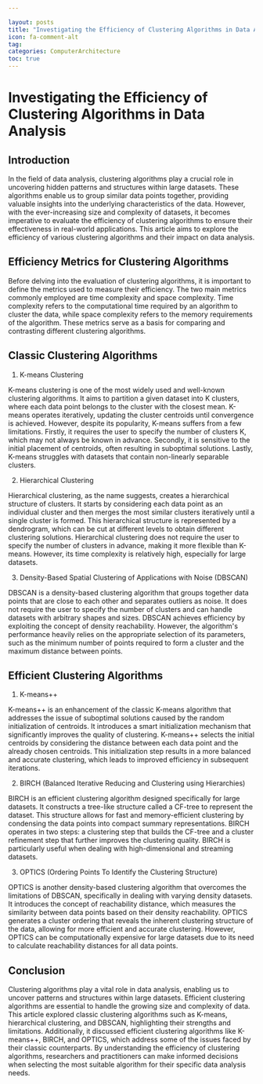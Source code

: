 ```yaml
---

layout: posts
title: "Investigating the Efficiency of Clustering Algorithms in Data Analysis"
icon: fa-comment-alt
tag:      
categories: ComputerArchitecture
toc: true
---
```




# Investigating the Efficiency of Clustering Algorithms in Data Analysis

## Introduction

In the field of data analysis, clustering algorithms play a crucial role in uncovering hidden patterns and structures within large datasets. These algorithms enable us to group similar data points together, providing valuable insights into the underlying characteristics of the data. However, with the ever-increasing size and complexity of datasets, it becomes imperative to evaluate the efficiency of clustering algorithms to ensure their effectiveness in real-world applications. This article aims to explore the efficiency of various clustering algorithms and their impact on data analysis.

## Efficiency Metrics for Clustering Algorithms

Before delving into the evaluation of clustering algorithms, it is important to define the metrics used to measure their efficiency. The two main metrics commonly employed are time complexity and space complexity. Time complexity refers to the computational time required by an algorithm to cluster the data, while space complexity refers to the memory requirements of the algorithm. These metrics serve as a basis for comparing and contrasting different clustering algorithms.

## Classic Clustering Algorithms

1. K-means Clustering

K-means clustering is one of the most widely used and well-known clustering algorithms. It aims to partition a given dataset into K clusters, where each data point belongs to the cluster with the closest mean. K-means operates iteratively, updating the cluster centroids until convergence is achieved. However, despite its popularity, K-means suffers from a few limitations. Firstly, it requires the user to specify the number of clusters K, which may not always be known in advance. Secondly, it is sensitive to the initial placement of centroids, often resulting in suboptimal solutions. Lastly, K-means struggles with datasets that contain non-linearly separable clusters.

2. Hierarchical Clustering

Hierarchical clustering, as the name suggests, creates a hierarchical structure of clusters. It starts by considering each data point as an individual cluster and then merges the most similar clusters iteratively until a single cluster is formed. This hierarchical structure is represented by a dendrogram, which can be cut at different levels to obtain different clustering solutions. Hierarchical clustering does not require the user to specify the number of clusters in advance, making it more flexible than K-means. However, its time complexity is relatively high, especially for large datasets.

3. Density-Based Spatial Clustering of Applications with Noise (DBSCAN)

DBSCAN is a density-based clustering algorithm that groups together data points that are close to each other and separates outliers as noise. It does not require the user to specify the number of clusters and can handle datasets with arbitrary shapes and sizes. DBSCAN achieves efficiency by exploiting the concept of density reachability. However, the algorithm's performance heavily relies on the appropriate selection of its parameters, such as the minimum number of points required to form a cluster and the maximum distance between points.

## Efficient Clustering Algorithms

1. K-means++

K-means++ is an enhancement of the classic K-means algorithm that addresses the issue of suboptimal solutions caused by the random initialization of centroids. It introduces a smart initialization mechanism that significantly improves the quality of clustering. K-means++ selects the initial centroids by considering the distance between each data point and the already chosen centroids. This initialization step results in a more balanced and accurate clustering, which leads to improved efficiency in subsequent iterations.

2. BIRCH (Balanced Iterative Reducing and Clustering using Hierarchies)

BIRCH is an efficient clustering algorithm designed specifically for large datasets. It constructs a tree-like structure called a CF-tree to represent the dataset. This structure allows for fast and memory-efficient clustering by condensing the data points into compact summary representations. BIRCH operates in two steps: a clustering step that builds the CF-tree and a cluster refinement step that further improves the clustering quality. BIRCH is particularly useful when dealing with high-dimensional and streaming datasets.

3. OPTICS (Ordering Points To Identify the Clustering Structure)

OPTICS is another density-based clustering algorithm that overcomes the limitations of DBSCAN, specifically in dealing with varying density datasets. It introduces the concept of reachability distance, which measures the similarity between data points based on their density reachability. OPTICS generates a cluster ordering that reveals the inherent clustering structure of the data, allowing for more efficient and accurate clustering. However, OPTICS can be computationally expensive for large datasets due to its need to calculate reachability distances for all data points.

## Conclusion

Clustering algorithms play a vital role in data analysis, enabling us to uncover patterns and structures within large datasets. Efficient clustering algorithms are essential to handle the growing size and complexity of data. This article explored classic clustering algorithms such as K-means, hierarchical clustering, and DBSCAN, highlighting their strengths and limitations. Additionally, it discussed efficient clustering algorithms like K-means++, BIRCH, and OPTICS, which address some of the issues faced by their classic counterparts. By understanding the efficiency of clustering algorithms, researchers and practitioners can make informed decisions when selecting the most suitable algorithm for their specific data analysis needs.
